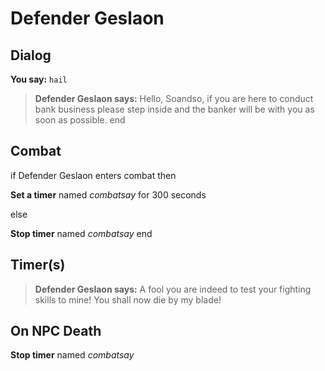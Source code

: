 # Defender Geslaon
## Dialog

**You say:** `hail`



>**Defender Geslaon says:** Hello, Soandso, if you are here to conduct bank business please step inside and the banker will be with you as soon as possible.
end

## Combat

if Defender Geslaon enters combat  then


**Set a timer** named *combatsay* for 300 seconds

else


**Stop timer** named *combatsay*
end

## Timer(s)

>**Defender Geslaon says:** A fool you are indeed to test your fighting skills to mine!  You shall now die by my blade!
## On NPC Death

**Stop timer** named *combatsay*